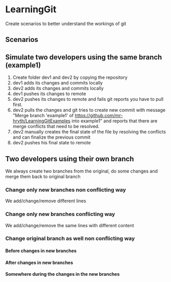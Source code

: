 # LearningGit
Create scenarios to better understand the workings of git

## Scenarios

## Simulate two developers using the same branch (example1)
1. Create folder dev1 and dev2 by copying the repository
2. dev1 adds its changes and commits locally
3. dev2 adds its changes and commits locally
4. dev1 pushes its changes to remote
5. dev2 pushes its changes to remote and fails git reports you have to pull first.
6. dev2 pulls the changes and git tries to create new commit with message "Merge branch 'example1' of https://github.com/mr-hrvth/LearningGitExamples into example1" and reports that there are merge conflicts that need to be resolved.
7. dev2 manually creates the final state of the file by resolving the conflicts and can finalize the previous commit
8. dev2 pushes his final state to remote

## Two developers using their own branch
We always create two branches from the original, do some changes and merge them back to original branch

### Change only new branches non conflicting way
We add/change/remove different lines

### Change only new branches conflicting way
We add/change/remove the same lines with different content

### Change original branch as well non conflicting way

#### Before changes in new branches

#### After changes in new branches

#### Somewhere during the changes in the new branches
